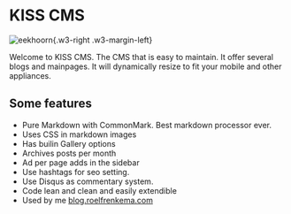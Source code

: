 # KISS CMS

![eekhoorn](img/eekhoorn2.png){.w3-right .w3-margin-left}

Welcome to KISS CMS. The CMS that is easy to maintain. It offer several 
blogs and mainpages. It will dynamically resize to fit your mobile and
other appliances.

## Some features
 
* Pure Markdown with CommonMark. Best markdown processor ever.
* Uses CSS in markdown images
* Has builin Gallery options
* Archives posts per month
* Ad per page adds in the sidebar
* Use hashtags for seo setting.
* Use Disqus as commentary system.
* Code lean and clean and easily extendible
* Used by me [blog.roelfrenkema.com](https://blog.roelfrenkema.com)

